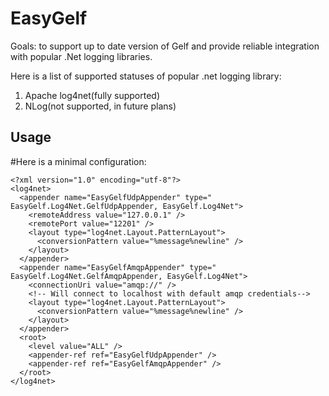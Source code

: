 EasyGelf
========
Goals: to support up to date version of Gelf and provide reliable integration with popular .Net logging libraries.

Here is a list of supported statuses of popular .net logging library:
1. Apache log4net(fully supported)
2. NLog(not supported, in future plans)


## Usage

#Here is a minimal configuration:

``` 
<?xml version="1.0" encoding="utf-8"?>
<log4net>
  <appender name="EasyGelfUdpAppender" type=" EasyGelf.Log4Net.GelfUdpAppender, EasyGelf.Log4Net">
    <remoteAddress value="127.0.0.1" />
    <remotePort value="12201" />   
    <layout type="log4net.Layout.PatternLayout">
      <conversionPattern value="%message%newline" />
    </layout>
  </appender>
  <appender name="EasyGelfAmqpAppender" type=" EasyGelf.Log4Net.GelfAmqpAppender, EasyGelf.Log4Net">
    <connectionUri value="amqp://" />
    <!-- Will connect to localhost with default amqp credentials-->
    <layout type="log4net.Layout.PatternLayout">
      <conversionPattern value="%message%newline" />
    </layout>
  </appender>
  <root>
    <level value="ALL" />
    <appender-ref ref="EasyGelfUdpAppender" />
    <appender-ref ref="EasyGelfAmqpAppender" />
  </root>
</log4net>
``` 


